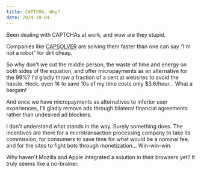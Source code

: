 ```yaml
---
title: CAPTCHA… Why?
date: 2024-10-04
---
```


Been dealing with CAPTCHAs at work, and wow are they stupid.

Companies like [CAPSOLVER](https://www.capsolver.com/) are solving them faster than one can say “I'm not a robot” for dirt cheap.

So why don't we cut the middle person, the waste of time and energy on both sides of the equation, and offer micropayments as an alternative for the 99%? I'd gladly throw a fraction of a cent at websites to avoid the hassle. Heck, even 1¢ to save 10s of my time costs only $3.6/hour… What a bargain!

And once we have micropayments as alternatives to inferior user experiences, I'll gladly remove ads through bilateral financial agreements rather than undesired ad blockers.

I don't understand what stands in the way. Surely something does. The incentives are there for a microtransaction processing company to take its commission, for consumers to save time for what would be a nominal fee, and for the sites to fight bots through monetization… Win-win-win.

Why haven't Mozilla and Apple integrated a solution in their browsers yet? It truly seems like a no-brainer.
